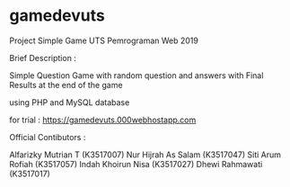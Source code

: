 # gamedevuts
Project Simple Game UTS Pemrograman Web 2019

Brief Description : 

Simple Question Game with random question and answers
with Final Results at the end of the game

using PHP and MySQL database

for trial : https://gamedevuts.000webhostapp.com

Official Contibutors :

Alfarizky Mutrian T (K3517007)
Nur Hijrah As Salam (K3517047)
Siti Arum Rofiah (K3517057)
Indah Khoirun Nisa  (K3517027)
Dhewi Rahmawati (K3517017)
